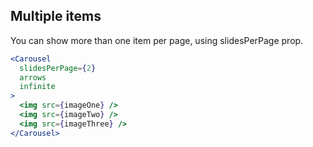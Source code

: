 ## Multiple items
You can show more than one item per page, using slidesPerPage prop.
```jsx render
<Carousel
  slidesPerPage={2}
  arrows
  infinite
>
  <img src={imageOne} />
  <img src={imageTwo} />
  <img src={imageThree} />
</Carousel>
```
